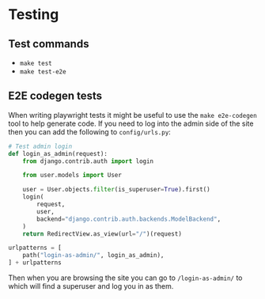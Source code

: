 # Testing

## Test commands

- `make test`
- `make test-e2e`

## E2E codegen tests

When writing playwright tests it might be useful to use the `make e2e-codegen` tool to help generate code.
If you need to log into the admin side of the site then you can add the following to `config/urls.py`:

```python
# Test admin login
def login_as_admin(request):
    from django.contrib.auth import login

    from user.models import User

    user = User.objects.filter(is_superuser=True).first()
    login(
        request,
        user,
        backend="django.contrib.auth.backends.ModelBackend",
    )
    return RedirectView.as_view(url="/")(request)

urlpatterns = [
    path("login-as-admin/", login_as_admin),
] + urlpatterns
```

Then when you are browsing the site you can go to `/login-as-admin/` to which will find a superuser and log you in as them.
